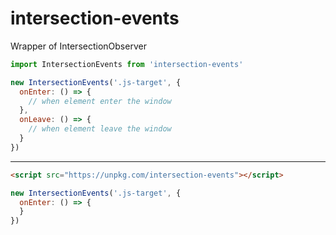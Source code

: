 # intersection-events
Wrapper of IntersectionObserver

```js
import IntersectionEvents from 'intersection-events'

new IntersectionEvents('.js-target', {
  onEnter: () => {
    // when element enter the window
  },
  onLeave: () => {
    // when element leave the window
  }
})
```

---

```html
<script src="https://unpkg.com/intersection-events"></script>
```

```js
new IntersectionEvents('.js-target', {
  onEnter: () => {
  }
})
```
